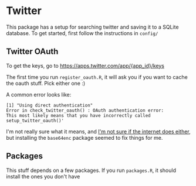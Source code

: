 # Twitter

This package has a setup for searching twitter and saving it to a SQLite database.  To get started, first follow the instructions in `config/`

## Twitter OAuth
To get the keys, go to https://apps.twitter.com/app/{app_id}/keys

The first time you run `register_oauth.R`, it will ask you if you want to cache the oauth stuff.  Pick either one :)

A common error looks like:
```
[1] "Using direct authentication"
Error in check_twitter_oauth() : OAuth authentication error:
This most likely means that you have incorrectly called setup_twitter_oauth()'
```

I'm not really sure what it means, and [I'm not sure if the internet does either](https://github.com/geoffjentry/twitteR/issues/74), but installing the `base64enc` package seemed to fix things for me.

## Packages
This stuff depends on a few packages. If you run `packages.R`, it should install the ones you don't have
